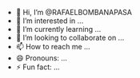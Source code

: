 - 👋 Hi, I’m @RAFAELBOMBANAPASA
- 👀 I’m interested in ...
- 🌱 I’m currently learning ...
- 💞️ I’m looking to collaborate on ...
- 📫 How to reach me ...
- 😄 Pronouns: ...
- ⚡ Fun fact: ...

<!---
RAFAELBOMBANAPASA/RAFAELBOMBANAPASA is a ✨ special ✨ repository because its `README.md` (this file) appears on your GitHub profile.
You can click the Preview link to take a look at your changes.
--->
